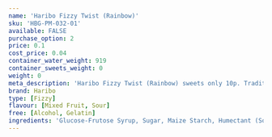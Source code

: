 ```yaml
---
name: 'Haribo Fizzy Twist (Rainbow)'
sku: 'HBG-PM-032-01'
available: FALSE
purchase_option: 2
price: 0.1
cost_price: 0.04
container_water_weight: 919
container_sweets_weight: 0
weight: 0
meta_description: 'Haribo Fizzy Twist (Rainbow) sweets only 10p. Traditional sweets and more at Humbugs Confectionery Store. Specialists in satisfying your sweet tooth!'
brand: Haribo
type: [Fizzy]
flavour: [Mixed Fruit, Sour]
free: [Alcohol, Gelatin]
ingredients: 'Glucose-Frutose Syrup, Sugar, Maize Starch, Humectant (Sorbitol) Wheat Flour, Emulsifier (Soya Lecithin: E471) Citric Acid, Malic Acid, Acidity Regulator (Calcium Citrate, Sodium Malate) Glazing Agents (Carnauba Wax). Colours: Curcumin, Titanium Dioxide, Copper Chlorophyll. Flavours: Elderberry Concentrate, Aronia, Blackcurrant Concentrate, Grape Concentrate'
---
```

